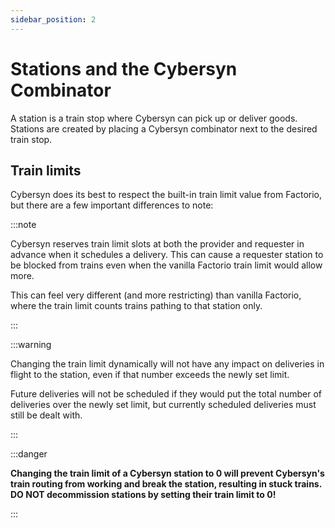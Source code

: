 ```yaml
---
sidebar_position: 2
---
```


# Stations and the Cybersyn Combinator

A station is a train stop where Cybersyn can pick up or deliver goods. Stations are created by placing a Cybersyn combinator next to the desired train stop.

## Train limits

Cybersyn does its best to respect the built-in train limit value from Factorio, but there are a few important differences to note:

:::note

Cybersyn reserves train limit slots at both the provider and requester in advance when it schedules a delivery. This can cause a requester station to be blocked from trains even when the vanilla Factorio train limit would allow more.

This can feel very different (and more restricting) than vanilla Factorio, where the train limit counts trains pathing to that station only.

:::

:::warning

Changing the train limit dynamically will not have any impact on deliveries in flight to the station, even if that number exceeds the newly set limit.

Future deliveries will not be scheduled if they would put the total number of deliveries over the newly set limit, but currently scheduled deliveries must still be dealt with.

:::

:::danger

**Changing the train limit of a Cybersyn station to 0 will prevent Cybersyn's train routing from working and break the station, resulting in stuck trains. DO NOT decommission stations by setting their train limit to 0!**

:::
